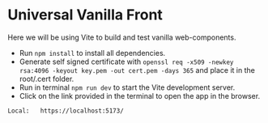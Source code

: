 # Universal Vanilla Front

Here we will be using Vite to build and test vanilla web-components. 

* Run `npm install` to install all dependencies.
* Generate self signed certificate with `openssl req -x509 -newkey rsa:4096 -keyout key.pem -out cert.pem -days 365` and place it in the root/.cert folder.
* Run in terminal `npm run dev` to start the Vite development server.
* Click on the link provided in the terminal to open the app in the browser.
```
Local:   https://localhost:5173/
```

